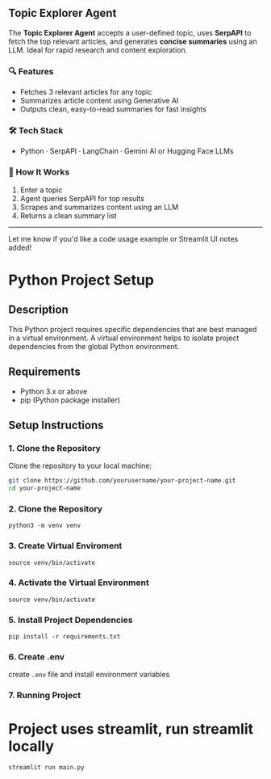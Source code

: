 ## Topic Explorer Agent

The **Topic Explorer Agent** accepts a user-defined topic, uses **SerpAPI** to fetch the top relevant articles, and generates **concise summaries** using an LLM. Ideal for rapid research and content exploration.

### 🔍 Features

* Fetches 3 relevant articles for any topic
* Summarizes article content using Generative AI
* Outputs clean, easy-to-read summaries for fast insights

### 🛠️ Tech Stack

* Python · SerpAPI · LangChain · Gemini AI or Hugging Face LLMs

### 🚀 How It Works

1. Enter a topic
2. Agent queries SerpAPI for top results
3. Scrapes and summarizes content using an LLM
4. Returns a clean summary list

---

Let me know if you'd like a code usage example or Streamlit UI notes added!


# Python Project Setup

## Description

This Python project requires specific dependencies that are best managed in a virtual environment. A virtual environment helps to isolate project dependencies from the global Python environment.

## Requirements

- Python 3.x or above
- pip (Python package installer)

## Setup Instructions

### 1. Clone the Repository

Clone the repository to your local machine:

```bash
git clone https://github.com/yourusername/your-project-name.git
cd your-project-name
```

### 2. Clone the Repository
`python3 -m venv venv`

### 3. Create Virtual Enviroment
`source venv/bin/activate`

### 4. Activate the Virtual Environment
`source venv/bin/activate`

### 5. Install Project Dependencies
`pip install -r requirements.txt`

### 6. Create .env
create `.env` file and install environment variables

### 7. Running Project
# Project uses streamlit, run streamlit locally
`streamlit run main.py`
